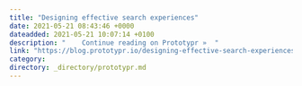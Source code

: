 ```yaml
---
title: "Designing effective search experiences"
date: 2021-05-21 08:43:46 +0000
dateadded: 2021-05-21 10:07:14 +0100
description: "    Continue reading on Prototypr »  "
link: "https://blog.prototypr.io/designing-effective-search-experiences-757c8c4775e1?source=rss----eb297ea1161a---4"
category:
directory: _directory/prototypr.md
---
```

